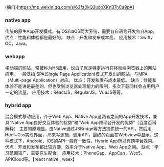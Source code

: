 (摘自)[https://mp.weixin.qq.com/s/62fz0kQ2udoXKnB7nCa9pA]

### native app 

传统的原生App开发模式，有iOS和aOS两大系统，需要各自语言开发各自App。
优点：性能和体验都是最好的。
缺点：开发和发布成本高。
应用技术：Swift，OC，Java。

### webapp 

移动端的网站，常被称为H5应用，说白了就是特定运行在移动端浏览器上的网站应用。一般泛指 SPA(Single Page Application)模式开发出的网站，与MPA（Multi-page Application）对应。
优点：开发和发布成本最低。
缺点：性能和体验不能讲是最差的，但也受到浏览器处理能力的限制，多次下载同样会占用用户一定的流量。
应用技术：ReactJS，RegularJS，VueJS等等。

### hybrid app 

混合模式移动应用，介于Web App、Native App这两者之间的App开发技术，兼具“Native App良好交互体验的优势”和“Web App跨平台开发的优势”（百度百科解释）
主要的原理是，由Native通过JSBridge等方法提供统一的API，然后用Html+Css实现界面，JS来写逻辑，调用API，最终的页面在Webview中显示，这种模式下，Android、iOS的API一般有一致性，Hybrid App所以有跨平台效果。
优点：开发和发布都比较方便，效率介于Native App、Web App之间。
缺点：学习范围较广，需要原生配合。
应用技术：PhoneGap，AppCan，Wex5，APICloud等。【react native , weex】



